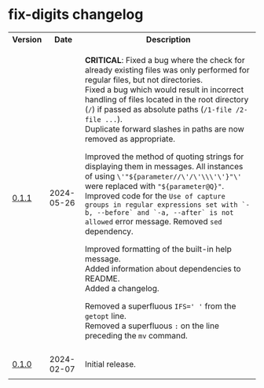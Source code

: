 # fix-digits changelog

<table>
    <tr>
        <th>Version</th>
        <th>Date</th>
        <th>Description</th>
    </tr>
    <tr>
        <td>
            <a href='https://github.com/linguisticmind/fix-digits/releases/tag/v0.1.1'>0.1.1</a>
        </td>
        <td>
            2024-05-26
        </td>
        <td>
            <p>
                <b>CRITICAL</b>: Fixed a bug where the check for already existing files was only performed for regular files, but not directories.<br>
                Fixed a bug which would result in incorrect handling of files located in the root directory (<code>/</code>) if passed as absolute paths (<code>/1-file /2-file ...</code>).<br>
                Duplicate forward slashes in paths are now removed as appropriate.
            </p>
            <p>
                Improved the method of quoting strings for displaying them in messages. All instances of using <code>\'"${parameter//\'/\'\\\'\'}"\'</code> were replaced with <code>"${parameter@Q}"</code>.<br>
                Improved code for the <code>Use of capture groups in regular expressions set with `-b, --before` and `-a, --after` is not allowed</code> error message. Removed <code>sed</code> dependency.
            </p>
            <p>
                Improved formatting of the built-in help message.<br>
                Added information about dependencies to README.<br>
                Added a changelog.
            </p>
            <p>
                Removed a superfluous <code>IFS=' '</code> from the <code>getopt</code> line.<br>
                Removed a superfluous <code>:</code> on the line preceding the <code>mv</code> command.
            </p>
        </td>
    </tr>
    <tr>
        <td>
            <a href='https://github.com/linguisticmind/fix-digits/releases/tag/v0.1.0'>0.1.0</a>
        </td>
        <td>
            2024-02-07
        </td>
        <td>
            <p>
                Initial release.
            </p>
        </td>
    </tr>
</table>
